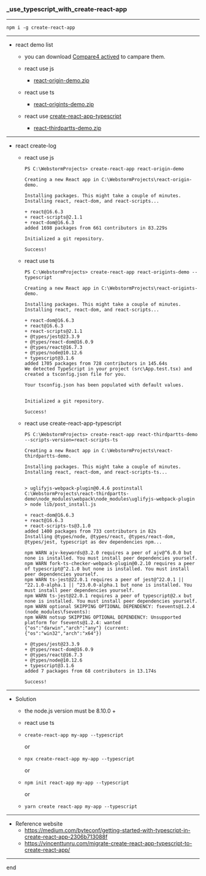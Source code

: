 ### _use_typescript_with_create-react-app

---

```
npm i -g create-react-app
```

---

- react demo list
  - you can download [Compare4 actived](https://github.com/littleostar-blog/littleostar-blog.github.io/tree/master/files) to campare them.
  
  - react use js
    - [react-origin-demo.zip](https://github.com/littleostar-blog/_use_typescript_with_create-react-app/raw/master/demos/react-origin-demo.zip)
  - react use ts
    - [react-origints-demo.zip](https://github.com/littleostar-blog/_use_typescript_with_create-react-app/raw/master/demos/react-origints-demo.zip)
  - react use [create-react-app-typescript](https://github.com/wmonk/create-react-app-typescript/)
    - [react-thirdpartts-demo.zip](https://github.com/littleostar-blog/_use_typescript_with_create-react-app/raw/master/demos/react-thirdpartts-demo.zip)

---

- react create-log
  - react use js
    ```
    PS C:\WebstormProjects> create-react-app react-origin-demo

    Creating a new React app in C:\WebstormProjects\react-origin-demo.

    Installing packages. This might take a couple of minutes.
    Installing react, react-dom, and react-scripts...

    + react@16.6.3
    + react-scripts@2.1.1
    + react-dom@16.6.3
    added 1698 packages from 661 contributors in 83.229s

    Initialized a git repository.

    Success!
    ```
  
  - react use ts
    ```
    PS C:\WebstormProjects> create-react-app react-origints-demo --typescript

    Creating a new React app in C:\WebstormProjects\react-origints-demo.

    Installing packages. This might take a couple of minutes.
    Installing react, react-dom, and react-scripts...

    + react-dom@16.6.3
    + react@16.6.3
    + react-scripts@2.1.1
    + @types/jest@23.3.9
    + @types/react-dom@16.0.9
    + @types/react@16.7.3
    + @types/node@10.12.6
    + typescript@3.1.6
    added 1705 packages from 728 contributors in 145.64s
    We detected TypeScript in your project (src\App.test.tsx) and created a tsconfig.json file for you.

    Your tsconfig.json has been populated with default values.


    Initialized a git repository.

    Success!
    ```
  
  - react use create-react-app-typescript
    ```
    PS C:\WebstormProjects> create-react-app react-thirdpartts-demo --scripts-version=react-scripts-ts

    Creating a new React app in C:\WebstormProjects\react-thirdpartts-demo.

    Installing packages. This might take a couple of minutes.
    Installing react, react-dom, and react-scripts-ts...


    > uglifyjs-webpack-plugin@0.4.6 postinstall C:\WebstormProjects\react-thirdpartts-demo\node_modules\webpack\node_modules\uglifyjs-webpack-plugin
    > node lib/post_install.js

    + react-dom@16.6.3
    + react@16.6.3
    + react-scripts-ts@3.1.0
    added 1400 packages from 733 contributors in 82s
    Installing @types/node, @types/react, @types/react-dom, @types/jest, typescript as dev dependencies npm...

    npm WARN ajv-keywords@3.2.0 requires a peer of ajv@^6.0.0 but none is installed. You must install peer dependencies yourself.
    npm WARN fork-ts-checker-webpack-plugin@0.2.10 requires a peer of typescript@^2.1.0 but none is installed. You must install peer dependencies yourself.
    npm WARN ts-jest@22.0.1 requires a peer of jest@^22.0.1 || ^22.1.0-alpha.1 || ^23.0.0-alpha.1 but none is installed. You must install peer dependencies yourself.
    npm WARN ts-jest@22.0.1 requires a peer of typescript@2.x but none is installed. You must install peer dependencies yourself.
    npm WARN optional SKIPPING OPTIONAL DEPENDENCY: fsevents@1.2.4 (node_modules\fsevents):
    npm WARN notsup SKIPPING OPTIONAL DEPENDENCY: Unsupported platform for fsevents@1.2.4: wanted {"os":"darwin","arch":"any"} (current: {"os":"win32","arch":"x64"})

    + @types/jest@23.3.9
    + @types/react-dom@16.0.9
    + @types/react@16.7.3
    + @types/node@10.12.6
    + typescript@3.1.6
    added 7 packages from 68 contributors in 13.174s

    Success!
    ```

---

- Solution
  - the node.js version must be 8.10.0 +
  - react use ts

  - ```
    create-react-app my-app --typescript
    ```
    or
  
  - ```
    npx create-react-app my-app --typescript
    ```
    or
    
  - ```
    npm init react-app my-app --typescript
    ```
    or
    
  - ```
    yarn create react-app my-app --typescript
    ```

---

- Reference website
  - https://medium.com/byteconf/getting-started-with-typescript-in-create-react-app-2306b713088f
  - https://vincenttunru.com/migrate-create-react-app-typescript-to-create-react-app/

---

end
